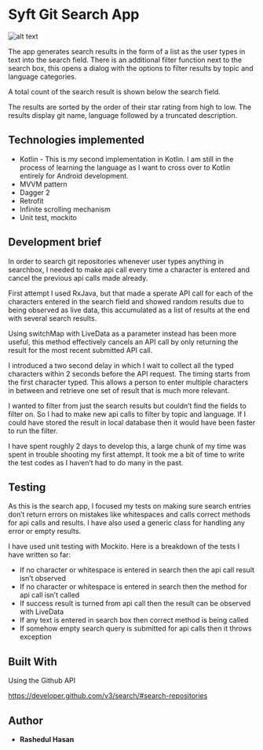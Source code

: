# Syft Git Search App

![alt text](https://github.com/shaon007/Syftapp_kotlin_mvvm/blob/master/app/src/main/res/drawable/screenshot_syftapp.JPG)

The app generates search results in the form of a list as the user types in text into the search field.
There is an additional filter function next to the search box, this opens a dialog with the options to filter results by topic and language categories.

A total count of the search result is shown below the search field.

The results are sorted by the order of their star rating from high to low. The results display git name, language followed by a truncated description.

## Technologies implemented

*	Kotlin - This is my second implementation in Kotlin. I am still in the process of learning the language as I want to cross over to Kotlin entirely for Android development.
*	MVVM pattern
*	Dagger 2
*	Retrofit
*	Infinite scrolling mechanism
*	Unit test, mockito

## Development brief

In order to search git repositories whenever user types anything in searchbox, I needed to make api call every time a character is entered and cancel the previous api calls made already.

First attempt I used RxJava,  but that made a sperate API call for each of the characters entered in the search field and showed random results due to being observed as live data, this accumulated as a list of results at the end with several search results.

Using switchMap with LiveData as a parameter instead has been more useful, this method effectively cancels an API call by only returning  the result for the most recent submitted API call.

I introduced a two second delay in which I wait to collect all the typed characters within 2 seconds before the API request. The timing starts from the first character typed. This allows a person to enter multiple characters in between and retrieve one set of result that is much more relevant. 


I wanted to filter from just the search results but couldn’t find the fields to filter on. So I had to make new api calls to filter by topic and language. If I could have stored the result in local database then it would have been faster to run the filter.

I have spent roughly 2 days to develop this, a large chunk of my time was spent in trouble shooting my first attempt. It took me a bit of time to write the  test codes as I haven’t had to do many in the past.


## Testing

As this is the search app, I focused my tests on making sure search entries don’t return errors on mistakes like whitespaces and calls correct methods for api calls and results. I have also used a generic class for handling any error or empty results.

I have used unit testing with Mockito. Here is a breakdown of the tests I have written so far:

*	If no character or whitespace is entered in search then the api call result isn’t observed
*	If no character or whitespace is entered in search then the method for api call isn’t called
*	If success result is turned from api call then the result can be observed with LiveData
*	If any text is entered in  search box then correct method is being called 
*	If somehow empty search query is submitted for api calls then it throws exception



## Built With

Using the Github API

https://developer.github.com/v3/search/#search-repositories



## Author

* **Rashedul Hasan**  



